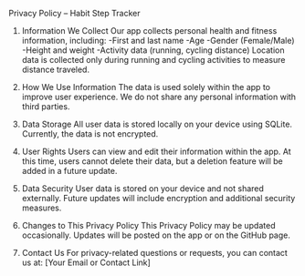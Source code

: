 Privacy Policy – Habit Step Tracker

1. Information We Collect
Our app collects personal health and fitness information, including:
-First and last name
-Age
-Gender (Female/Male)
-Height and weight
-Activity data (running, cycling distance)
Location data is collected only during running and cycling activities to measure distance traveled.

2. How We Use Information
The data is used solely within the app to improve user experience. We do not share any personal information with third parties.

3. Data Storage
All user data is stored locally on your device using SQLite. Currently, the data is not encrypted.

4. User Rights
Users can view and edit their information within the app. At this time, users cannot delete their data, but a deletion feature will be added in a future update.

5. Data Security
User data is stored on your device and not shared externally. Future updates will include encryption and additional security measures.

6. Changes to This Privacy Policy
This Privacy Policy may be updated occasionally. Updates will be posted on the app or on the GitHub page.

7. Contact Us
For privacy-related questions or requests, you can contact us at:
[Your Email or Contact Link]
